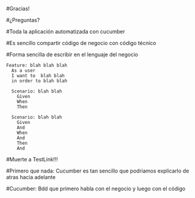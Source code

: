 
#Gracias!

#¿Preguntas?

#Toda la aplicación automatizada con cucumber 

#Es sencillo compartir código de negocio con código técnico

#Forma sencilla de escribir en el lenguaje del negocio

~~~~ {.cucumber}
Feature: blah blah blah
  As a user
  I want to  blah blah
  in order to blah blah

  Scenario: blah blah
    Given
    When
    Then

  Scenario: blah blah
    Given
    And
    When
    And
    Then
    And

~~~~

#Muerte a TestLink!!!

#Primero que nada: Cucumber es tan sencillo que podriamos explicarlo de atras hacia adelante

#Cucumber: Bdd que primero habla con el negocio y luego con el código
